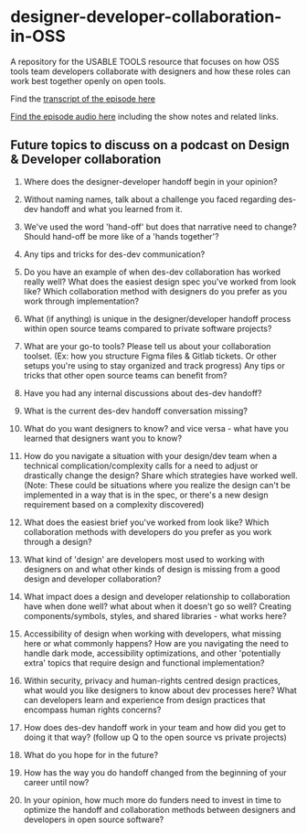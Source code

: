 # designer-developer-collaboration-in-OSS
A repository for the USABLE TOOLS resource that focuses on how OSS tools team developers collaborate with designers and how these roles can work best together openly on open tools.

Find the [transcript of the episode here](https://github.com/simplysecure/designer-developer-collaboration-in-OSS/blob/main/In-conversation-with-designers-and-developers-in-OSS-for-SOS-podcast.md)

[Find the episode audio here](https://sosdesign.sustainoss.org/18) including the show notes and related links.

## Future topics to discuss on a podcast on Design & Developer collaboration


1. Where does the designer-developer handoff begin in your opinion?


3. Without naming names, talk about a challenge you faced regarding des-dev handoff and what you learned from it.


4. We've used the word 'hand-off' but does that narrative need to change? Should hand-off be more like of a 'hands together'?


5. Any tips and tricks for des-dev communication?


6. Do you have an example of when des-dev collaboration has worked really well? What does the easiest design spec you've worked from look like? Which collaboration method with designers do you prefer as you work through implementation?


7. What (if anything) is unique in the designer/developer handoff process  within open source teams compared to private software projects?


8. What are your go-to tools? Please tell us about your collaboration toolset. (Ex: how you structure Figma files & Gitlab tickets. Or other setups you're using to stay organized and track progress) Any tips or tricks that other open source teams can benefit from?


9. Have you had any internal discussions about des-dev handoff? 


10. What is the current des-dev handoff conversation missing?


11. What do you want designers to know? and vice versa - what have you learned that designers want you to know?


12. How do you navigate a situation with your design/dev team when a technical complication/complexity calls for a need to adjust or drastically change the design? Share which strategies have worked well. (Note: These could be situations where you realize the design can't be implemented in a way that is in the spec, or there's a new design requirement based on a complexity discovered)


13. What does the easiest brief you've worked from look like? Which collaboration methods with developers do you prefer as you work through a design?


14. What kind of 'design' are developers most used to working with designers on and what other kinds of design is missing from a good design and developer collaboration?


15. What impact does a design and developer relationship to collaboration have when done well? what about when it doesn't go so well? Creating components/symbols, styles, and shared libraries - what works here?


16. Accessibility of design when working with developers, what missing here or what commonly happens? How are you navigating the need to handle dark mode, accessibility optimizations, and other 'potentially extra' topics that require design and functional implementation?


17. Within security, privacy and human-rights centred design practices, what would you like designers to know about dev processes here? What can developers learn and experience from design practices that encompass human rights concerns? 


18. How does des-dev handoff work in your team and how did you get to doing it that way? (follow up Q to the open source vs private projects)


19. What do you hope for in the future?


20. How has the way you do handoff changed from the beginning of your career until now?


21. In your opinion, how much more do funders need to invest in time to optimize the handoff and collaboration methods between designers and developers in open source software?

















